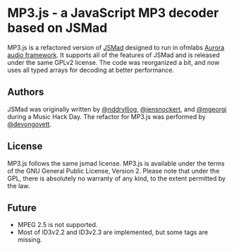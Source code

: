 MP3.js - a JavaScript MP3 decoder based on JSMad
================================================

MP3.js is a refactored version of [JSMad](https://github.com/ofmlabs/jsmad) designed to run in ofmlabs 
[Aurora audio framework](https://github.com/ofmlabs/alac.js/tree/master/Aurora).  It supports all of the
features of JSMad and is released under the same GPLv2 license.  The code was reorganized a bit, and now
uses all typed arrays for decoding at better performance.

## Authors

JSMad was originally written by [@nddrylliog](https://twitter.com/nddrylliog), 
[@jensnockert](https://twitter.com/jensnockert), and [@mgeorgi](https://twitter.com/mgeorgi) during a Music Hack Day. The 
refactor for MP3.js was performed by [@devongovett](https://twitter.com/devongovett).

## License

MP3.js follows the same jsmad license. MP3.js is available under the terms of the GNU General Public License, 
Version 2. Please note that under the GPL, there is absolutely no warranty of any kind, to the extent permitted by the law.

## Future

- MPEG 2.5 is not supported.
- Most of ID3v2.2 and ID3v2.3 are implemented, but some tags are missing.